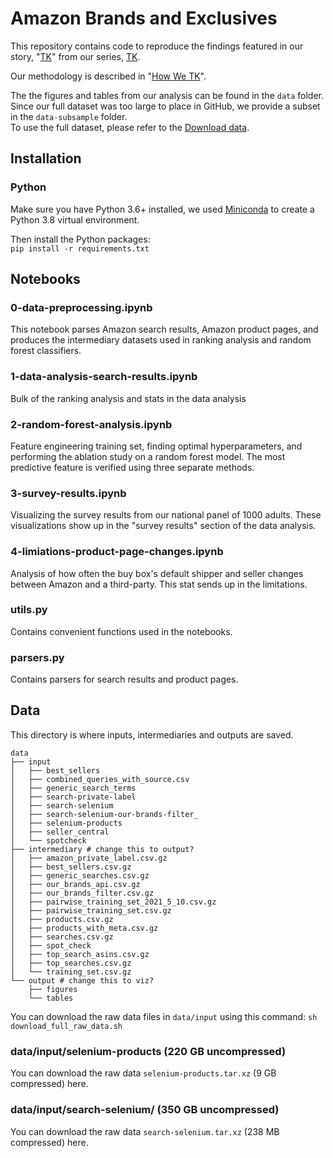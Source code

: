 # Amazon Brands and Exclusives
This repository contains code to reproduce the findings featured in our story, "[TK](https://themarkup.org/)" from our series, [TK](https://themarkup.org/series/).

Our methodology is described in "[How We TK](https://themarkup.org/)".

The the figures and tables from our analysis can be found in the `data` folder. <br>
Since our full dataset was too large to place in GitHub, we provide a subset in the `data-subsample` folder. <br>
To use the full dataset, please refer to the [Download data](#download-data).

## Installation
### Python
Make sure you have Python 3.6+ installed, we used [Miniconda](https://docs.conda.io/en/latest/miniconda.html) to create a Python 3.8 virtual environment.

Then install the Python packages:<br>
`pip install -r requirements.txt`

## Notebooks
### 0-data-preprocessing.ipynb
This notebook parses Amazon search results, Amazon product pages, and produces the intermediary datasets used in ranking analysis and random forest classifiers.

### 1-data-analysis-search-results.ipynb
Bulk of the ranking analysis and stats in the data analysis

### 2-random-forest-analysis.ipynb
Feature engineering training set, finding optimal hyperparameters, and performing the ablation study on a random forest model. The most predictive feature is verified using three separate methods.

### 3-survey-results.ipynb
Visualizing the survey results from our national panel of 1000 adults. These visualizations show up in the "survey results" section of the data analysis.

### 4-limiations-product-page-changes.ipynb
Analysis of how often the buy box's default shipper and seller changes between Amazon and a third-party. This stat sends up in the limitations.


### utils.py
Contains convenient functions used in the notebooks.

### parsers.py
Contains parsers for search results and product pages.


## Data
This directory is where inputs, intermediaries and outputs are saved.

```
data
├── input
│   ├── best_sellers
│   ├── combined_queries_with_source.csv
│   ├── generic_search_terms
│   ├── search-private-label
│   ├── search-selenium
│   ├── search-selenium-our-brands-filter_
│   ├── selenium-products
│   ├── seller_central
│   └── spotcheck
├── intermediary # change this to output?
│   ├── amazon_private_label.csv.gz
│   ├── best_sellers.csv.gz
│   ├── generic_searches.csv.gz
│   ├── our_brands_api.csv.gz
│   ├── our_brands_filter.csv.gz
│   ├── pairwise_training_set_2021_5_10.csv.gz
│   ├── pairwise_training_set.csv.gz
│   ├── products.csv.gz
│   ├── products_with_meta.csv.gz
│   ├── searches.csv.gz
│   ├── spot_check
│   ├── top_search_asins.csv.gz
│   ├── top_searches.csv.gz
│   └── training_set.csv.gz
└── output # change this to viz?
    ├── figures
    └── tables

 ```
 
You can download the raw data files in `data/input` using this command:
`sh download_full_raw_data.sh`
 
### data/input/selenium-products (220 GB uncompressed)
You can download the raw data `selenium-products.tar.xz` (9 GB compressed) here.
 
### data/input/search-selenium/ (350 GB uncompressed)
You can download the raw data `search-selenium.tar.xz` (238 MB compressed) here.